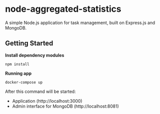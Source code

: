 # node-aggregated-statistics

A simple Node.js application for task management, built on Express.js and MongoDB.

## Getting Started

**Install dependency modules**

```
npm install
```

**Running app**

```
docker-compose up
```

After this command will be started:
 - Application (http://localhost:3000)
 - Admin interface for MongoDB (http://localhost:8081)